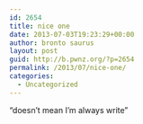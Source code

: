 ```yaml
---
id: 2654
title: nice one
date: 2013-07-03T19:23:29+00:00
author: bronto saurus
layout: post
guid: http://b.pwnz.org/?p=2654
permalink: /2013/07/nice-one/
categories:
  - Uncategorized
---
```

&#8220;doesn&#8217;t mean I&#8217;m always write&#8221;